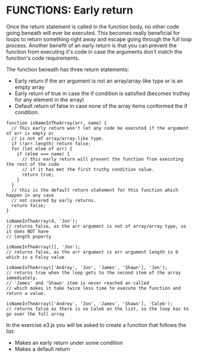 # FUNCTIONS: Early return

Once the return statement is called in the function body, no other code going beneath will ever be executed.
This becomes really beneficial for loops to return something right away and escape going through the full loop process.
Another benefit of an early return is that you can prevent the function from executing it's code in case the arguments don't match the function's code requirements.

The function beneath has three return statements:

- Early return if the arr argument is not an array/array-like type or is an empty array
- Early return of true in case the if condition is satisfied (becomes truthey for any element in the array)
- Default return of false in case none of the array items conformed the if condition.

```JS
function isNameInTheArray(arr, name) {
  // This early return won't let any code be executed if the argument of arr is empty or
  // is not of array/array-like type.
  if (!arr.length) return false;
  for (let elem of arr) {
    if (elem === name) {
      // this early return will prevent the function from executing the rest of the code
      // if it has met the first truthy condition value.
      return true;
    }
  }
  // this is the default return statement for this function which happen in any case
  // not covered by early returns.
  return false;
}

isNameInTheArray(4, 'Jon');
// returns false, as the arr argument is not of array/array type, so it does NOT have
// length poperty

isNameInTheArray([], 'Jon');
// returns false, as the arr argument is arr argument length is 0 which is a Falsy value

isNameInTheArray(['Andrey', 'Jon', 'James', 'Shawn'], 'Jon');
// returns true when the loop gets to the second item of the array immediately.
// 'James' and 'Shawn' item is never reached an called
// which makes it take twice less time to execute the function and return a value.

isNameInTheArray(['Andrey', 'Jon', 'James', 'Shawn'], 'Caleb');
// returns false as there is no Caleb on the list, so the loop has to go over the full array

```

In the exercise e3.js you will be asked to create a function that follows the list:

- Makes an early return under some condition
- Makes a default return
